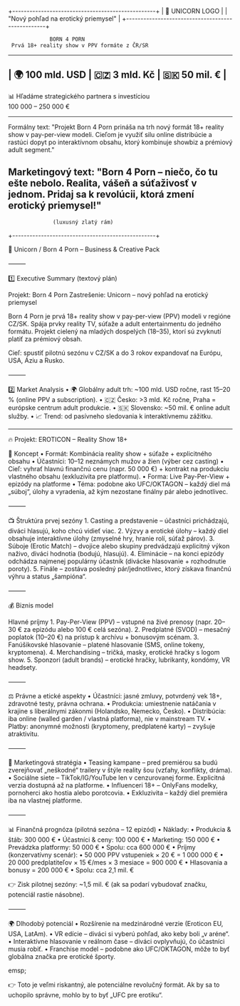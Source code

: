 +--------------------------------------------------+
|                 🦄 UNICORN LOGO                  |
|           "Nový pohľad na erotický priemysel"    |
+--------------------------------------------------+

                 BORN 4 PORN
     Prvá 18+ reality show v PPV formáte z ČR/SR

----------------------------------------------------
| 🌍 100 mld. USD  |  🇨🇿 3 mld. Kč  |  🇸🇰 50 mil. € |
----------------------------------------------------

 📊 Hľadáme strategického partnera s investíciou  
             100 000 – 250 000 €

----------------------------------------------------
 Formálny text:
 "Projekt Born 4 Porn prináša na trh nový formát
  18+ reality show v pay-per-view modeli. Cieľom je
  využiť silu online distribúcie a rastúci dopyt
  po interaktívnom obsahu, ktorý kombinuje showbiz
  a prémiový adult segment."

 Marketingový text:
 "Born 4 Porn – niečo, čo tu ešte nebolo.
  Realita, vášeň a súťaživosť v jednom.
  Pridaj sa k revolúcii, ktorá zmení erotický
  priemysel!"
----------------------------------------------------

                  (luxusný zlatý rám)
+--------------------------------------------------+

🦄 Unicorn / Born 4 Porn – Business & Creative Pack

⸻

1️⃣ Executive Summary (textový plán)

Projekt: Born 4 Porn
Zastrešenie: Unicorn – nový pohľad na erotický priemysel

Born 4 Porn je prvá 18+ reality show v pay-per-view (PPV) modeli v regióne CZ/SK. Spája prvky reality TV, súťaže a adult entertainmentu do jedného formátu. Projekt cielený na mladých dospelých (18–35), ktorí sú zvyknutí platiť za prémiový obsah.

Cieľ: spustiť pilotnú sezónu v CZ/SK a do 3 rokov expandovať na Európu, USA, Áziu a Rusko.

⸻

2️⃣ Market Analysis
	•	🌍 Globálny adult trh: ~100 mld. USD ročne, rast 15–20 % (online PPV a subscription).
	•	🇨🇿 Česko: >3 mld. Kč ročne, Praha = európske centrum adult produkcie.
	•	🇸🇰 Slovensko: ~50 mil. € online adult služby.
	•	📈 Trend: od pasívneho sledovania k interaktívnemu zážitku.

---

🔥 Projekt: EROTICON – Reality Show 18+

🎯 Koncept
	•	Formát: Kombinácia reality show + súťaže + explicitného obsahu
	•	Účastníci: 10–12 neznámych mužov a žien (výber cez casting)
	•	Cieľ: vyhrať hlavnú finančnú cenu (napr. 50 000 €) + kontrakt na produkciu vlastného obsahu (exkluzivita pre platformu).
	•	Forma: Live Pay-Per-View + epizódy na platforme
	•	Téma: podobne ako UFC/OKTAGON – každý diel má „súboj“, úlohy a vyradenia, až kým nezostane finálny pár alebo jednotlivec.

⸻

📺 Štruktúra prvej sezóny
	1.	Casting a predstavenie – účastníci prichádzajú, diváci hlasujú, koho chcú vidieť viac.
	2.	Výzvy a erotické úlohy – každý diel obsahuje interaktívne úlohy (zmyselné hry, hranie rolí, súťaž párov).
	3.	Súboje (Erotic Match) – dvojice alebo skupiny predvádzajú explicitný výkon naživo, diváci hodnotia (bodujú, hlasujú).
	4.	Eliminácie – na konci epizódy odchádza najmenej populárny účastník (divácke hlasovanie + rozhodnutie poroty).
	5.	Finále – zostáva posledný pár/jednotlivec, ktorý získava finančnú výhru a status „šampióna“.

⸻

💰 Biznis model

Hlavné príjmy
	1.	Pay-Per-View (PPV) – vstupné na živé prenosy (napr. 20–30 € za epizódu alebo 100 € celá sezóna).
	2.	Predplatné (SVOD) – mesačný poplatok (10–20 €) na prístup k archívu + bonusovým scénam.
	3.	Fanúšikovské hlasovanie – platené hlasovanie (SMS, online tokeny, kryptomena).
	4.	Merchandising – tričká, masky, erotické hračky s logom show.
	5.	Sponzori (adult brands) – erotické hračky, lubrikanty, kondómy, VR headsety.

⸻

⚖️ Právne a etické aspekty
	•	Účastníci: jasné zmluvy, potvrdený vek 18+, zdravotné testy, právna ochrana.
	•	Produkcia: umiestnenie natáčania v krajine s liberálnymi zákonmi (Holandsko, Nemecko, Česko).
	•	Distribúcia: iba online (walled garden / vlastná platforma), nie v mainstream TV.
	•	Platby: anonymné možnosti (kryptomeny, predplatené karty) – zvyšuje atraktivitu.

⸻

🚀 Marketingová stratégia
	•	Teasing kampane – pred premiérou sa budú zverejňovať „neškodné“ trailery v štýle reality šou (vzťahy, konflikty, dráma).
	•	Sociálne siete – TikTok/IG/YouTube len v cenzurovanej forme. Explicitná verzia dostupná až na platforme.
	•	Influenceri 18+ – OnlyFans modelky, pornoherci ako hostia alebo porotcovia.
	•	Exkluzivita – každý diel premiéra iba na vlastnej platforme.

⸻

📊 Finančná prognóza (pilotná sezóna – 12 epizód)
	•	Náklady:
	•	Produkcia & štáb: 300 000 €
	•	Účastníci & ceny: 100 000 €
	•	Marketing: 150 000 €
	•	Prevádzka platformy: 50 000 €
	•	Spolu: cca 600 000 €
	•	Príjmy (konzervatívny scenár):
	•	50 000 PPV vstupeniek × 20 € = 1 000 000 €
	•	20 000 predplatiteľov × 15 €/mes × 3 mesiace = 900 000 €
	•	Hlasovania a bonusy = 200 000 €
	•	Spolu: cca 2,1 mil. €

👉 Zisk pilotnej sezóny: ~1,5 mil. € (ak sa podarí vybudovať značku, potenciál rastie násobne).

⸻

🌍 Dlhodobý potenciál
	•	Rozšírenie na medzinárodné verzie (Eroticon EU, USA, LatAm).
	•	VR edície – diváci si vyberú pohľad, ako keby boli „v aréne“.
	•	Interaktívne hlasovanie v reálnom čase – diváci ovplyvňujú, čo účastníci musia robiť.
	•	Franchise model – podobne ako UFC/OKTAGON, môže to byť globálna značka pre erotické športy.

emsp;

👉 Toto je veľmi riskantný, ale potenciálne revolučný formát. Ak by sa to uchopilo správne, mohlo by to byť „UFC pre erotiku“.
